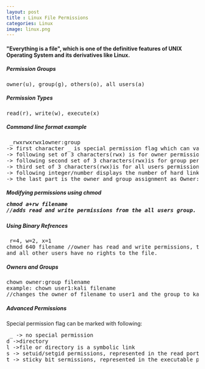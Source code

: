 ```yaml
---
layout: post
title : Linux File Permissions
categories: Linux
image: linux.png
---
```

<h4>"Everything is a file", which is one of the definitive features of  UNIX Operating System and its derivatives like Linux.</h4>

<!--continue-->

<h5>Permission Groups</h5>
<pre>owner(u), group(g), others(o), all users(a)</pre>

<h5>Permission Types</h5>
<pre>read(r), write(w), execute(x)</pre>

<h5>Command line format example</h5><pre> _rwxrwxrwx1owner:group
-> first character _ is special permission flag which can vary
-> following set of 3 characters(rwx) is for owner permissions 
-> following second set of 3 characters(rwx)is for group permissions.
-> third set of 3 characters(rwx)is for all users permissions
-> following integer/number displays the number of hard links to the file.
-> the last part is the owner and group assignment as Owner:Group
</pre>
<h5>Modifying permissions using <b>chmod</b><pre>chmod a+rw filename 
//adds read and write permissions from the all users group.
</pre>

<h5>Using Binary Refrences</h5><pre> r=4, w=2, x=1
chmod 640 filename //owner has read and write permissions, the group has read permissions,
and all other users have no rights to the file.</pre>


<h5>Owners and Groups</h5><pre>chown owner:group filename 
example: chown user1:kali filename
//changes the owner of filename to user1 and the group to kali</pre>

<h5> Advanced Permissions</h5>
Special permission flag can be marked with following:
<pre> _ -> no special permission
d ->directory
l ->file or directory is a symbolic link
s -> setuid/setgid permissions, represented in the read portion of the owner or group permissions. 
t -> sticky bit sermissions, represented in the executable portion of the all users permissions.  
</pre>



